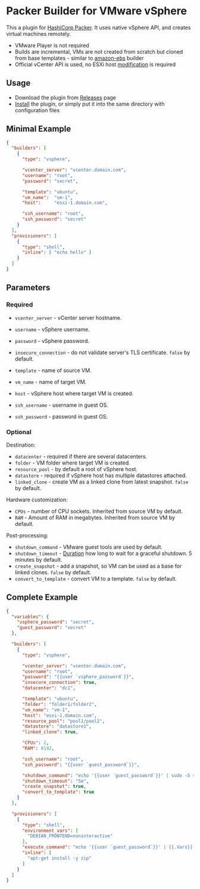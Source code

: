 # Packer Builder for VMware vSphere

This a plugin for [HashiCorp Packer](https://www.packer.io/). It uses native vSphere API, and creates virtual machines remotely.

- VMware Player is not required
- Builds are incremental, VMs are not created from scratch but cloned from base templates - similar to [amazon-ebs](https://www.packer.io/docs/builders/amazon-ebs.html) builder
- Official vCenter API is used, no ESXi host [modification](https://www.packer.io/docs/builders/vmware-iso.html#building-on-a-remote-vsphere-hypervisor) is required 

## Usage
* Download the plugin from [Releases](https://github.com/jetbrains-infra/packer-builder-vsphere/releases) page
* [Install](https://www.packer.io/docs/extending/plugins.html#installing-plugins) the plugin, or simply put it into the same directory with configuration files

## Minimal Example

```json
{
  "builders": [
    {
      "type": "vsphere",

      "vcenter_server": "vcenter.domain.com",
      "username": "root",
      "password": "secret",

      "template": "ubuntu",
      "vm_name":  "vm-1",
      "host":     "esxi-1.domain.com",

      "ssh_username": "root",
      "ssh_password": "secret"
    }
  ],
  "provisioners": [
    {
      "type": "shell",
      "inline": [ "echo hello" ]
    }
  ]
}
```

## Parameters
### Required
* `vcenter_server` - vCenter server hostname.
* `username` - vSphere username.
* `password` - vSphere password.
* `insecure_connection` - do not validate server's TLS certificate. `false` by default.

* `template` - name of source VM.
* `vm_name` - name of target VM.

* `host` - vSphere host where target VM is created.
* `ssh_username` - username in guest OS.
* `ssh_password` - password in guest OS.

### Optional
Destination:
* `datacenter` - required if there are several datacenters.
* `folder` - VM folder where target VM is created.
* `resource_pool` - by default a root of vSphere host.
* `datastore` - required if vSphere host has multiple datastores attached.
* `linked_clone` - create VM as a linked clone from latest snapshot. `false` by default.

Hardware customization:
* `CPUs` - number of CPU sockets. Inherited from source VM by default.
* `RAM` - Amount of RAM in megabytes. Inherited from source VM by default.

Post-processing:
* `shutdown_command` - VMware guest tools are used by default.
* `shutdown_timeout` - [Duration](https://golang.org/pkg/time/#ParseDuration) how long to wait for a graceful shutdown. 5 minutes by default.
* `create_snapshot` - add a snapshot, so VM can be used as a base for linked clones. `false` by default.
* `convert_to_template` - convert VM to a template. `false` by default.

## Complete Example
```json
{
  "variables": {
    "vsphere_password": "secret",
    "guest_password": "secret"
  },

  "builders": [
    {
      "type": "vsphere",

      "vcenter_server": "vcenter.domain.com",
      "username": "root",
      "password": "{{user `vsphere_password`}}",
      "insecure_connection": true,
      "datacenter": "dc1",

      "template": "ubuntu",
      "folder": "folder1/folder2",
      "vm_name": "vm-1",
      "host": "esxi-1.domain.com",
      "resource_pool": "pool1/pool2",
      "datastore": "datastore1",
      "linked_clone": true,

      "CPUs": 2,
      "RAM": 8192,

      "ssh_username": "root",
      "ssh_password": "{{user `guest_password`}}",

      "shutdown_command": "echo '{{user `guest_password`}}' | sudo -S shutdown -P now",
      "shutdown_timeout": "5m",
      "create_snapshot": true,
      "convert_to_template": true
    }
  ],

  "provisioners": [
    {
      "type": "shell",
      "environment_vars": [
        "DEBIAN_FRONTEND=noninteractive"
      ],
      "execute_command": "echo '{{user `guest_password`}}' | {{.Vars}} sudo -ES bash -eux '{{.Path}}'",
      "inline": [
        "apt-get install -y zip"
      ]
    }
  ]
}
```
